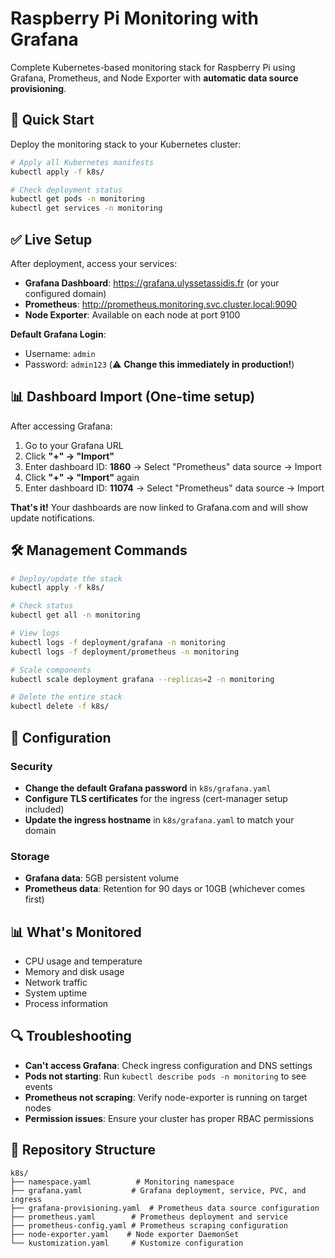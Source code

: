 # Raspberry Pi Monitoring with Grafana

Complete Kubernetes-based monitoring stack for Raspberry Pi using Grafana, Prometheus, and Node Exporter with **automatic data source provisioning**.

## 🚀 Quick Start

Deploy the monitoring stack to your Kubernetes cluster:

```bash
# Apply all Kubernetes manifests
kubectl apply -f k8s/

# Check deployment status
kubectl get pods -n monitoring
kubectl get services -n monitoring
```

## ✅ Live Setup

After deployment, access your services:

- **Grafana Dashboard**: https://grafana.ulyssetassidis.fr (or your configured domain)
- **Prometheus**: http://prometheus.monitoring.svc.cluster.local:9090
- **Node Exporter**: Available on each node at port 9100

**Default Grafana Login**:
- Username: `admin`
- Password: `admin123` (⚠️ **Change this immediately in production!**)

## 📊 Dashboard Import (One-time setup)

After accessing Grafana:

1. Go to your Grafana URL
2. Click **"+" → "Import"**
3. Enter dashboard ID: **1860** → Select "Prometheus" data source → Import
4. Click **"+" → "Import"** again  
5. Enter dashboard ID: **11074** → Select "Prometheus" data source → Import

**That's it!** Your dashboards are now linked to Grafana.com and will show update notifications.

## 🛠️ Management Commands

```bash
# Deploy/update the stack
kubectl apply -f k8s/

# Check status
kubectl get all -n monitoring

# View logs
kubectl logs -f deployment/grafana -n monitoring
kubectl logs -f deployment/prometheus -n monitoring

# Scale components
kubectl scale deployment grafana --replicas=2 -n monitoring

# Delete the entire stack
kubectl delete -f k8s/
```

## 🔧 Configuration

### Security
- **Change the default Grafana password** in `k8s/grafana.yaml`
- **Configure TLS certificates** for the ingress (cert-manager setup included)
- **Update the ingress hostname** in `k8s/grafana.yaml` to match your domain

### Storage
- **Grafana data**: 5GB persistent volume
- **Prometheus data**: Retention for 90 days or 10GB (whichever comes first)

## 📊 What's Monitored

- CPU usage and temperature
- Memory and disk usage
- Network traffic
- System uptime
- Process information

## 🔍 Troubleshooting

- **Can't access Grafana**: Check ingress configuration and DNS settings
- **Pods not starting**: Run `kubectl describe pods -n monitoring` to see events
- **Prometheus not scraping**: Verify node-exporter is running on target nodes
- **Permission issues**: Ensure your cluster has proper RBAC permissions

## 📁 Repository Structure

```
k8s/
├── namespace.yaml          # Monitoring namespace
├── grafana.yaml           # Grafana deployment, service, PVC, and ingress
├── grafana-provisioning.yaml  # Prometheus data source configuration
├── prometheus.yaml        # Prometheus deployment and service
├── prometheus-config.yaml # Prometheus scraping configuration
├── node-exporter.yaml    # Node exporter DaemonSet
└── kustomization.yaml     # Kustomize configuration
```
